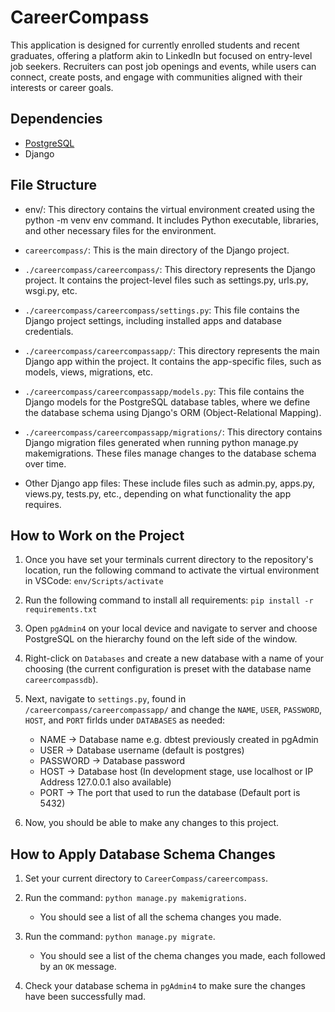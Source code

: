 # CareerCompass
This application is designed for currently enrolled students and recent graduates, offering a platform akin to LinkedIn but focused on entry-level job seekers. Recruiters can post job openings and events, while users can connect, create posts, and engage with communities aligned with their interests or career goals.

## Dependencies
- [PostgreSQL](https://www.postgresql.org/download/)
- Django 

## File Structure
- env/: This directory contains the virtual environment created using the python -m venv env command. It includes Python executable, libraries, and other necessary files for the environment.

- `careercompass/`: This is the main directory of the Django project.

- `./careercompass/careercompass/`: This directory represents the Django project. It contains the project-level files such as settings.py, urls.py, wsgi.py, etc.

- `./careercompass/careercompass/settings.py`: This file contains the Django project settings, including installed apps and database credentials.

- `./careercompass/careercompassapp/`: This directory represents the main Django app within the project. It contains the app-specific files, such as models, views, migrations, etc.

- `./careercompass/careercompassapp/models.py`: This file contains the Django models for the PostgreSQL database tables, where we define the database schema using Django's ORM (Object-Relational Mapping).

- `./careercompass/careercompassapp/migrations/`: This directory contains Django migration files generated when running python manage.py makemigrations. These files manage changes to the database schema over time.

- Other Django app files: These include files such as admin.py, apps.py, views.py, tests.py, etc., depending on what functionality the app requires.

## How to Work on the Project
1. Once you have set your terminals current directory to the repository's location, run the following command to activate the virtual environment in VSCode: `env/Scripts/activate`

2. Run the following command to install all requirements: `pip install -r requirements.txt`

3. Open `pgAdmin4` on your local device and navigate to server and choose PostgreSQL on the hierarchy found on the left side of the window.

4. Right-click on `Databases` and create a new database with a name of your choosing (the current configuration is preset with the database name `careercompassdb`). 

5. Next, navigate to `settings.py`, found in `/careercompass/careercompassapp/` and change the `NAME`, `USER`, `PASSWORD`, `HOST`, and `PORT` firlds under `DATABASES` as needed:
   - NAME → Database name e.g. dbtest previously created in pgAdmin
   - USER → Database username (default is postgres)
   - PASSWORD → Database password
   - HOST → Database host (In development stage, use localhost or IP Address 127.0.0.1 also available)
   - PORT → The port that used to run the database (Default port is 5432)

6. Now, you should be able to make any changes to this project.

## How to Apply Database Schema Changes
1. Set your current directory to `CareerCompass/careercompass`.

2. Run the command: `python manage.py makemigrations`.
   - You should see a list of all the schema changes you made.

3. Run the command: `python manage.py migrate`.
   - You should see a list of the chema changes you made, each followed by an `OK` message.

4. Check your database schema in `pgAdmin4` to make sure the changes have been successfully mad.